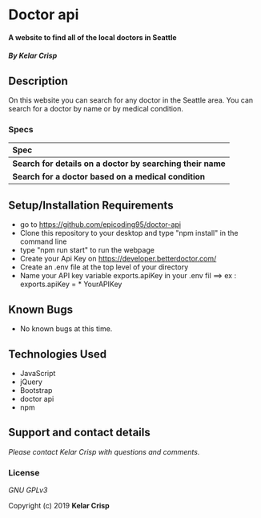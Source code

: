 # Doctor api

#### A website to find all of the local doctors in Seattle

#### _By **Kelar Crisp**_

## Description

On this website you can search for any doctor in the Seattle area. You can search for a doctor by name or by medical condition.

### Specs
| Spec |
| :-------------     |
| **Search for details on a doctor by searching their name** |
| **Search for a doctor based on a medical condition** |


## Setup/Installation Requirements

* go to https://github.com/epicoding95/doctor-api
* Clone this repository to your desktop and type "npm install" in the command line
* type "npm run start" to run the webpage
* Create your Api Key on https://developer.betterdoctor.com/
* Create an .env file at the top level of your directory
 * Name your API key variable exports.apiKey in your .env fil ==> ex : exports.apiKey = * YourAPIKey

## Known Bugs
* No known bugs at this time.

## Technologies Used
* JavaScript
* jQuery
* Bootstrap
* doctor api
* npm

## Support and contact details

_Please contact Kelar Crisp with questions and comments._

### License

*GNU GPLv3*

Copyright (c) 2019 **Kelar Crisp**
